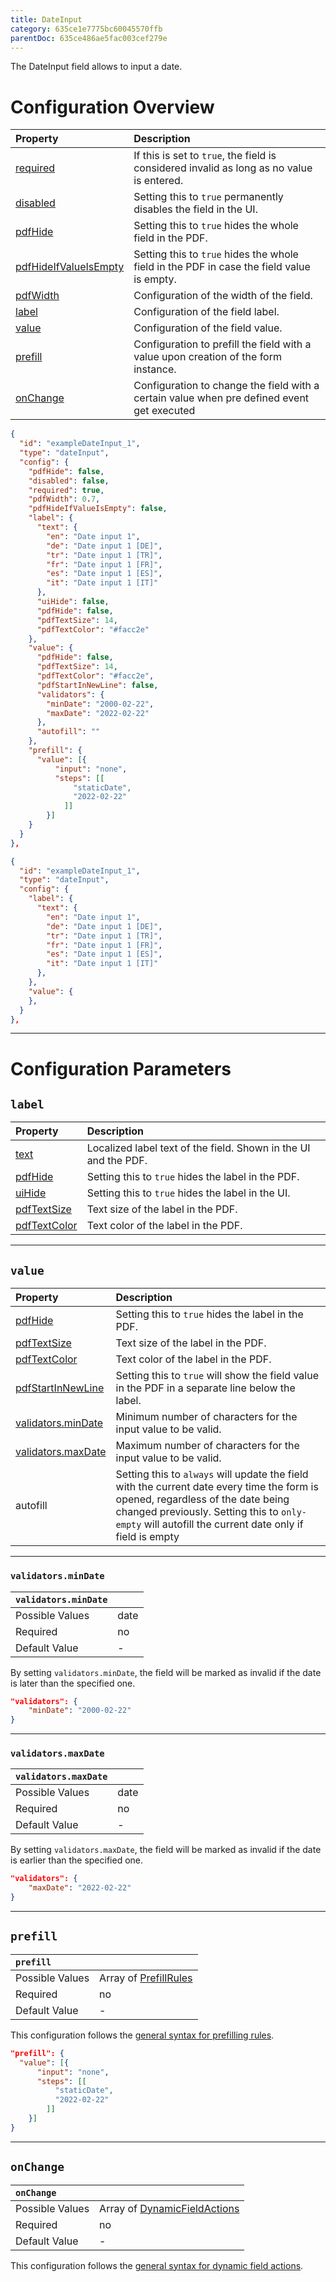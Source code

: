 ```yaml
---
title: DateInput
category: 635ce1e7775bc60045570ffb
parentDoc: 635ce486ae5fac003cef279e
---
```



The DateInput field allows to input a date.
# Configuration Overview

| Property                                                                     | Description                      |
| :--------------------------------------------------------------------------- | :--------------------------------|
| [required](./24-general-properties/#required)                                | If this is set to `true`, the field is considered invalid as long as no value is entered. |
| [disabled](./24-general-properties/#disabled)                                | Setting this to `true` permanently disables the field in the UI. |
| [pdfHide](./24-general-properties/#pdfhide)                                  | Setting this to `true` hides the whole field in the PDF. |
| [pdfHideIfValueIsEmpty](./24-general-properties/#pdfhideifvalueisempty)      | Setting this to `true` hides the whole field in the PDF in case the field value is empty. |
| [pdfWidth](./24-general-properties/#pdfwidth)                                | Configuration of the width of the field. |
| [label](#label)                                                              | Configuration of the field label. |
| [value](#value)                                                              | Configuration of the field value. |
| [prefill](#prefill)                                                          | Configuration to prefill the field with a value upon creation of the form instance. |
| [onChange](#onchange)                                                        | Configuration to change the field with a certain value when pre defined event get executed |

```json (complete)
{
  "id": "exampleDateInput_1",
  "type": "dateInput",
  "config": {
    "pdfHide": false,
    "disabled": false,
    "required": true,
    "pdfWidth": 0.7,
    "pdfHideIfValueIsEmpty": false,
    "label": {
      "text": {
        "en": "Date input 1",
        "de": "Date input 1 [DE]",
        "tr": "Date input 1 [TR]",
        "fr": "Date input 1 [FR]",
        "es": "Date input 1 [ES]",
        "it": "Date input 1 [IT]"
      },
      "uiHide": false,
      "pdfHide": false,
      "pdfTextSize": 14,
      "pdfTextColor": "#facc2e"
    },
    "value": {
      "pdfHide": false,
      "pdfTextSize": 14,
      "pdfTextColor": "#facc2e",
      "pdfStartInNewLine": false,
      "validators": {
        "minDate": "2000-02-22",
        "maxDate": "2022-02-22"
      },
      "autofill": ""
    },
    "prefill": {
      "value": [{
          "input": "none",
          "steps": [[
              "staticDate",
              "2022-02-22"
            ]]
        }]
    }
  }
},
```
```json (minimal)
{
  "id": "exampleDateInput_1",
  "type": "dateInput",
  "config": {
    "label": {
      "text": {
        "en": "Date input 1",
        "de": "Date input 1 [DE]",
        "tr": "Date input 1 [TR]",
        "fr": "Date input 1 [FR]",
        "es": "Date input 1 [ES]",
        "it": "Date input 1 [IT]"
      },
    },
    "value": {
    },
  }
},
```

---
# Configuration Parameters

## `label`

| Property                                                    | Description                       |
| :---------------------------------------------------------- | :-------------------------------- |
| [text](./24-general-properties/#text)                       | Localized label text of the field. Shown in the UI and the PDF. |
| [pdfHide](./24-general-properties/#pdfhide)                 | Setting this to `true` hides the label in the PDF. |
| [uiHide](./24-general-properties/#uihide)                   | Setting this to `true` hides the label in the UI. |
| [pdfTextSize](./24-general-properties/#pdftextsize)         | Text size of the label in the PDF. |
| [pdfTextColor](./24-general-properties/#pdftextcolor)       | Text color of the label in the PDF. |

---
## `value`

| Property                                                                        | Description                                                                                     |
| :------------------------------------------------------------------------------ | :---------------------------------------------------------------------------------------------- |
| [pdfHide](./24-general-properties/#pdfhide)                                     | Setting this to `true` hides the label in the PDF. |
| [pdfTextSize](./24-general-properties/#pdftextsize)                             | Text size of the label in the PDF. |
| [pdfTextColor](./24-general-properties/#pdftextcolor)                           | Text color of the label in the PDF. |
| [pdfStartInNewLine](./24-general-properties/#pdfstartinnewline)                 | Setting this to `true` will show the field value in the PDF in a separate line below the label. |
| [validators.minDate](#minDate)                                                  | Minimum number of characters for the input value to be valid.                                   |
| [validators.maxDate](#maxDate)                                                  | Maximum number of characters for the input value to be valid.                                   |
| autofill | Setting this to `always` will update the field with the current date every time the form is opened, regardless of the date being changed previously. Setting this to `only-empty` will autofill the current date only if field is empty |


---
### `validators.minDate`

| `validators.minDate`     |                 |
| :-------------- | :-------------- |
| Possible Values | date      |
| Required        | no              |
| Default Value   | -               |

By setting `validators.minDate`, the field will be marked as invalid if the date is later than the specified one.

```json
"validators": {
    "minDate": "2000-02-22"
}
```

---
### `validators.maxDate`

| `validators.maxDate`     |                 |
| :-------------- | :-------------- |
| Possible Values | date     |
| Required        | no              |
| Default Value   | -               |

By setting `validators.maxDate`, the field will be marked as invalid if the date is earlier than the specified one.

```json
"validators": {
    "maxDate": "2022-02-22"
}
```

---

## `prefill`

| `prefill`                  |                                                                     |
| :------------------------- | :--------------                                                     |
| Possible Values            | Array of [PrefillRules](./25-prefill-rules)            |
| Required                   | no                                                                  |
| Default Value              | -                                                                   |

This configuration follows the [general syntax for prefilling rules](./25-prefill-rules).
```json (static date)
"prefill": {
  "value": [{
      "input": "none",
      "steps": [[
          "staticDate",
          "2022-02-22"
        ]]
    }]
}
```
---
## `onChange`

| `onChange`                 |                                                                        |
| :------------------------- | :--------------                                                        |
| Possible Values            | Array of [DynamicFieldActions](./26-on-change-rules) |
| Required                   | no                                                                     |
| Default Value              | -                                                                      |


This configuration follows the [general syntax for dynamic field actions](./26-on-change-rules).


